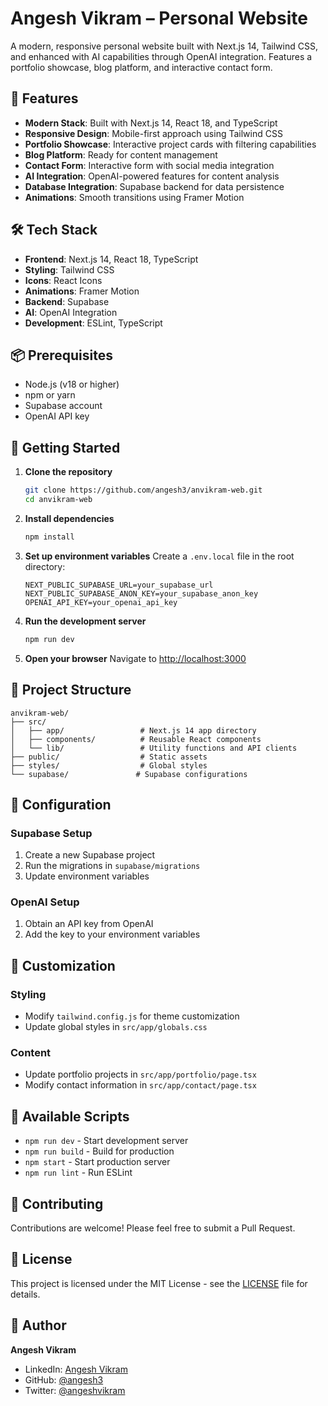 # Angesh Vikram – Personal Website

A modern, responsive personal website built with Next.js 14, Tailwind CSS, and enhanced with AI capabilities through OpenAI integration. Features a portfolio showcase, blog platform, and interactive contact form.

## 🚀 Features

- **Modern Stack**: Built with Next.js 14, React 18, and TypeScript
- **Responsive Design**: Mobile-first approach using Tailwind CSS
- **Portfolio Showcase**: Interactive project cards with filtering capabilities
- **Blog Platform**: Ready for content management
- **Contact Form**: Interactive form with social media integration
- **AI Integration**: OpenAI-powered features for content analysis
- **Database Integration**: Supabase backend for data persistence
- **Animations**: Smooth transitions using Framer Motion

## 🛠 Tech Stack

- **Frontend**: Next.js 14, React 18, TypeScript
- **Styling**: Tailwind CSS
- **Icons**: React Icons
- **Animations**: Framer Motion
- **Backend**: Supabase
- **AI**: OpenAI Integration
- **Development**: ESLint, TypeScript

## 📦 Prerequisites

- Node.js (v18 or higher)
- npm or yarn
- Supabase account
- OpenAI API key

## 🚀 Getting Started

1. **Clone the repository**
   ```bash
   git clone https://github.com/angesh3/anvikram-web.git
   cd anvikram-web
   ```

2. **Install dependencies**
   ```bash
   npm install
   ```

3. **Set up environment variables**
   Create a `.env.local` file in the root directory:
   ```env
   NEXT_PUBLIC_SUPABASE_URL=your_supabase_url
   NEXT_PUBLIC_SUPABASE_ANON_KEY=your_supabase_anon_key
   OPENAI_API_KEY=your_openai_api_key
   ```

4. **Run the development server**
   ```bash
   npm run dev
   ```

5. **Open your browser**
   Navigate to [http://localhost:3000](http://localhost:3000)

## 📁 Project Structure

```
anvikram-web/
├── src/
│   ├── app/                 # Next.js 14 app directory
│   ├── components/          # Reusable React components
│   └── lib/                 # Utility functions and API clients
├── public/                  # Static assets
├── styles/                  # Global styles
└── supabase/               # Supabase configurations
```

## 🔧 Configuration

### Supabase Setup
1. Create a new Supabase project
2. Run the migrations in `supabase/migrations`
3. Update environment variables

### OpenAI Setup
1. Obtain an API key from OpenAI
2. Add the key to your environment variables

## 🎨 Customization

### Styling
- Modify `tailwind.config.js` for theme customization
- Update global styles in `src/app/globals.css`

### Content
- Update portfolio projects in `src/app/portfolio/page.tsx`
- Modify contact information in `src/app/contact/page.tsx`

## 📝 Available Scripts

- `npm run dev` - Start development server
- `npm run build` - Build for production
- `npm start` - Start production server
- `npm run lint` - Run ESLint

## 🤝 Contributing

Contributions are welcome! Please feel free to submit a Pull Request.

## 📄 License

This project is licensed under the MIT License - see the [LICENSE](LICENSE) file for details.

## 👤 Author

**Angesh Vikram**
- LinkedIn: [Angesh Vikram](https://linkedin.com/in/angeshvikram)
- GitHub: [@angesh3](https://github.com/angesh3)
- Twitter: [@angeshvikram](https://twitter.com/angeshvikram)
